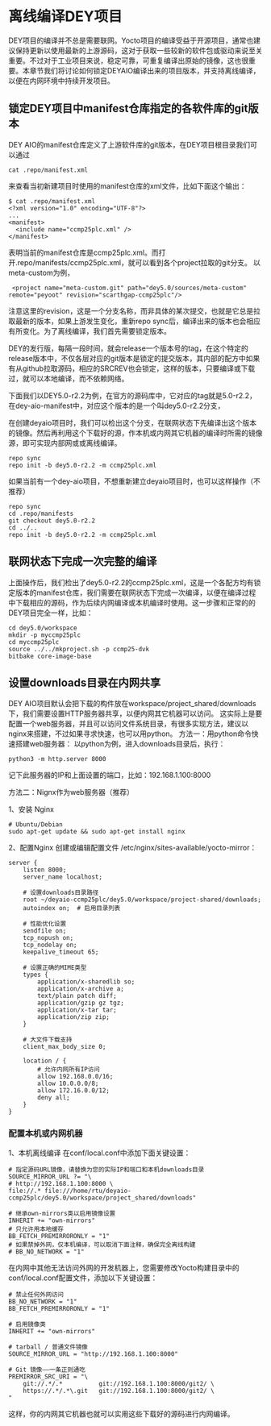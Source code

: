 # 离线编译DEY项目

DEY项目的编译并不总是需要联网。Yocto项目的编译受益于开源项目，通常也建议保持更新以使用最新的上游源码，这对于获取一些较新的软件包或驱动来说至关重要。不过对于工业项目来说，稳定可靠，可重复编译出原始的镜像，这也很重要。本章节我们将讨论如何锁定DEYAIO编译出来的项目版本，并支持离线编译，以便在内网环境中持续开发项目。

## 锁定DEY项目中manifest仓库指定的各软件库的git版本

DEY AIO的manifest仓库定义了上游软件库的git版本，在DEY项目根目录我们可以通过
```
cat .repo/manifest.xml
```
来查看当初新建项目时使用的manifest仓库的xml文件，比如下面这个输出：
```
$ cat .repo/manifest.xml
<?xml version="1.0" encoding="UTF-8"?>
...
<manifest>
  <include name="ccmp25plc.xml" />
</manifest>
```
表明当前的manifest仓库是ccmp25plc.xml。而打开.repo/manifests/ccmp25plc.xml，就可以看到各个project拉取的git分支。
以meta-custom为例，
```
 <project name="meta-custom.git" path="dey5.0/sources/meta-custom" remote="peyoot" revision="scarthgap-ccmp25plc"/>
```
注意这里的revision，这是一个分支名称，而非具体的某次提交，也就是它总是拉取最新的版本，如果上游发生变化，重新repo sync后，编译出来的版本也会相应有所变化。为了离线编译，我们首先需要锁定版本。

DEY的发行版，每隔一段时间，就会release一个版本号的tag，在这个特定的release版本中，不仅各层对应的git版本是锁定的提交版本，其内部的配方中如果有从github拉取源码，相应的SRCREV也会锁定，这样的版本，只要编译或下载过，就可以本地编译，而不依赖网络。

下面我们以DEY5.0-r2.2为例，在官方的源码库中，它对应的tag就是5.0-r2.2，在dey-aio-manifest中，对应这个版本的是一个叫dey5.0-r2.2分支，

在创建deyaio项目时，我们可以检出这个分支，在联网状态下先编译出这个版本的镜像。然后再利用这个下载好的源，作本机或内网其它机器的编译时所需的镜像源，即可实现内部网或或离线编译。

```
repo sync
repo init -b dey5.0-r2.2 -m ccmp25plc.xml
```
如果当前有一个dey-aio项目，不想重新建立deyaio项目时，也可以这样操作（不推荐）
```
repo sync
cd .repo/manifests
git checkout dey5.0-r2.2
cd ../..
repo init -b dey5.0-r2.2 -m ccmp25plc.xml
```

## 联网状态下完成一次完整的编译
上面操作后，我们检出了dey5.0-r2.2的ccmp25plc.xml，这是一个各配方均有锁定版本的manifest仓库，我们需要在联网状态下完成一次编译，以便在编译过程中下载相应的源码，作为后续内网编译或本机编译时使用。这一步骤和正常的的DEY项目完全一样，比如：
```
cd dey5.0/workspace
mkdir -p myccmp25plc
cd myccmp25plc
source ../../mkproject.sh -p ccmp25-dvk
bitbake core-image-base
```

## 设置downloads目录在内网共享
DEY AIO项目默认会把下载的构件放在workspace/project_shared/downloads下，我们需要设置HTTP服务器共享，以便内网其它机器可以访问。
这实际上是要配置一个web服务器，并且可以访问文件系统目录，有很多实现方法，建议以nginx来搭建，不过如果寻求快速，也可以用python。
方法一：用python命令快速搭建web服务器：
以python为例，进入downloads目录后，执行：
```
python3 -m http.server 8000
```
记下此服务器的IP和上面设置的端口，比如：192.168.1.100:8000

方法二：Nignx作为web服务器（推荐）

1、安装 Nginx
```
# Ubuntu/Debian
sudo apt-get update && sudo apt-get install nginx
```
2、配置Nginx
创建或编辑配置文件 /etc/nginx/sites-available/yocto-mirror：
```
server {
    listen 8000;
    server_name localhost;
    
    # 设置downloads目录路径
    root ~/deyaio-ccmp25plc/dey5.0/workspace/project-shared/downloads;
    autoindex on;  # 启用目录列表
    
    # 性能优化设置
    sendfile on;
    tcp_nopush on;
    tcp_nodelay on;
    keepalive_timeout 65;
    
    # 设置正确的MIME类型
    types {
        application/x-sharedlib so;
        application/x-archive a;
        text/plain patch diff;
        application/gzip gz tgz;
        application/x-tar tar;
        application/zip zip;
    }
    
    # 大文件下载支持
    client_max_body_size 0;
    
    location / {
        # 允许内网所有IP访问
        allow 192.168.0.0/16;
        allow 10.0.0.0/8;
        allow 172.16.0.0/12;
        deny all;
    }
}
```

### 配置本机或内网机器

1、本机离线编译
在conf/local.conf中添加下面关键设置：
```
# 指定源码URL镜像，请替换为您的实际IP和端口和本机downloads目录
SOURCE_MIRROR_URL ?= "\
# http://192.168.1.100:8000 \
file://.* file:///home/rtu/deyaio-ccmp25plc/dey5.0/workspace/project_shared/downloads"

# 继承own-mirrors类以启用镜像设置
INHERIT += "own-mirrors"
# 只允许用本地缓存
BB_FETCH_PREMIRRORONLY = "1"
# 如果禁掉外网，仅本机编译，可以取消下面注释，确保完全离线构建
# BB_NO_NETWORK = "1"

```

在内网中其他无法访问外网的开发机器上，您需要修改Yocto构建目录中的conf/local.conf配置文件，添加以下关键设置：

```
# 禁止任何外网访问
BB_NO_NETWORK = "1"
BB_FETCH_PREMIRRORONLY = "1"

# 启用镜像类
INHERIT += "own-mirrors"

# tarball / 普通文件镜像
SOURCE_MIRROR_URL = "http://192.168.1.100:8000"

# Git 镜像——一条正则通吃
PREMIRROR_SRC_URI = "\
    git://.*/.*          git://192.168.1.100:8000/git2/ \
    https://.*/.*\.git   git://192.168.1.100:8000/git2/ \
"

```
这样，你的内网其它机器也就可以实用这些下载好的源码进行内网编译。

